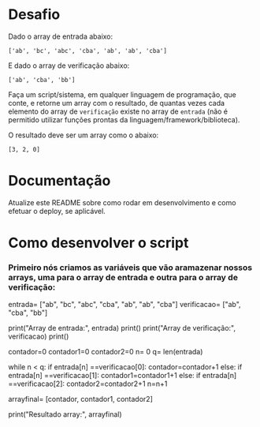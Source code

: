 # Desafio

Dado o array de entrada abaixo:

`['ab', 'bc', 'abc', 'cba', 'ab', 'ab', 'cba']`

E dado o array de verificação abaixo:

`['ab', 'cba', 'bb']`

Faça um script/sistema, em qualquer linguagem de programação, que conte, e retorne um array com o resultado, de quantas vezes cada elemento do array de `verificação` existe no array de `entrada` (não é permitido utilizar funções prontas da linguagem/framework/biblioteca).

O resultado deve ser um array como o abaixo:

`[3, 2, 0]`

# Documentação

Atualize este README sobre como rodar em desenvolvimento e como efetuar o deploy, se aplicável.

# Como desenvolver o script 

### Primeiro nós criamos as variáveis que vão aramazenar nossos arrays, uma para o array de entrada e outra para o array de verificação:
entrada= ["ab", "bc", "abc", "cba", "ab", "ab", "cba"]
verificacao= ["ab", "cba", "bb"]

print("Array de entrada:", entrada)
print()
print("Array de verificação:", verificacao)
print()

contador=0
contador1=0
contador2=0
n= 0
q= len(entrada) 

while n < q:
    if entrada[n] ==verificacao[0]:
       contador=contador+1
    else:
         if entrada[n] ==verificacao[1]:
            contador1=contador1+1
         else:
              if entrada[n] ==verificacao[2]:
                  contador2=contador2+1
    n=n+1     
                  
    

arrayfinal= [contador, contador1, contador2]

print("Resultado array:", arrayfinal)

